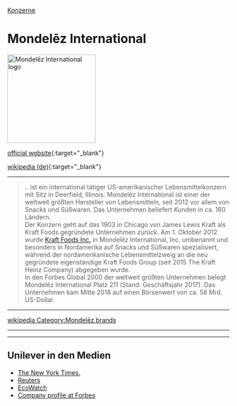 [Konzerne](../konzerne.html)   

# Mondelēz International

<img src="https://upload.wikimedia.org/wikipedia/commons/c/c7/Mondelez_international_2012_logo.svg" height="200" alt="Mondelēz International logo">   

[official website](http://www.mondelezinternational.com/){:target="_blank"}   

[wikipedia (de)](https://de.wikipedia.org/wiki/Mondel%C4%93z_International){:target="_blank"}   

---

> .. ist ein international tätiger US-amerikanischer Lebensmittelkonzern mit Sitz in Deerfield, Illinois. Mondelēz International ist einer der weltweit größten Hersteller von Lebensmitteln, seit 2012 vor allem von Snacks und Süßwaren. Das Unternehmen beliefert Kunden in ca. 160 Ländern.  
Der Konzern geht auf das 1903 in Chicago von James Lewis Kraft als Kraft Foods gegründete Unternehmen zurück. Am 1. Oktober 2012 wurde [Kraft Foods Inc.](../konzerne/kraft_foods_inc.html) in Mondelēz International, Inc. umbenannt und besonders in Nordamerika auf Snacks und Süßwaren spezialisiert, während der nordamerikanische Lebensmittelzweig an die neu gegründete eigenständige Kraft Foods Group (seit 2015 The Kraft Heinz Company) abgegeben wurde.  
In den Forbes Global 2000 der weltweit größten Unternehmen belegt Mondelēz International Platz 211 (Stand: Geschäftsjahr 2017). Das Unternehmen kam Mitte 2018 auf einen Börsenwert von ca. 58 Mrd. US-Dollar.  


---

[wikipedia Category:Mondelēz brands](https://en.wikipedia.org/wiki/Category:Mondel%C4%93z_brands)

---



---

## Unilever in den Medien
* [The New York Times.](https://www.nytimes.com/topic/company/mondelez-international-inc)
* [Reuters](https://www.reuters.com/finance/stocks/company-news/MDLZ.O)
* [EcoWatch](https://www.ecowatch.com/tag/mondelez)
* <a target="_blank" href="https://www.forbes.com/companies/unilever/#35780a2b293d">Company profile at Forbes</a>
